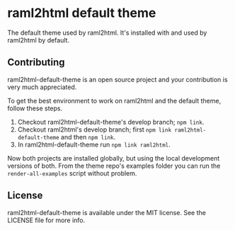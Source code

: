 # raml2html default theme

The default theme used by raml2html. It's installed with and used by raml2html by default.

## Contributing
raml2html-default-theme is an open source project and your contribution is very much appreciated.

To get the best environment to work on raml2html and the default theme, follow these steps.

1. Checkout raml2html-default-theme's develop branch; `npm link`.
2. Checkout raml2html's develop branch; first `npm link raml2html-default-theme` and then `npm link`.
3. In raml2html-default-theme run `npm link raml2html`.

Now both projects are installed globally, but using the local development versions of both.
From the theme repo's examples folder you can run the `render-all-examples` script without problem.

## License
raml2html-default-theme is available under the MIT license. See the LICENSE file for more info.
